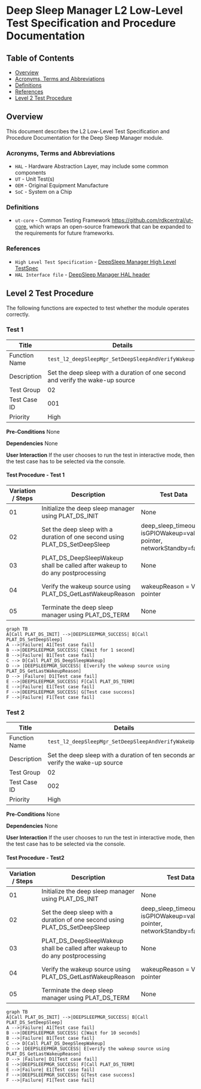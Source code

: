 # Deep Sleep Manager L2 Low-Level Test Specification and Procedure Documentation

## Table of Contents

- [Overview](#overview)
- [Acronyms, Terms and Abbreviations](#acronyms-terms-and-abbreviations)
- [Definitions](#definitions)
- [References](#references)
- [Level 2 Test Procedure](#level-2-test-procedure)

## Overview

This document describes the L2 Low-Level Test Specification and Procedure Documentation for the Deep Sleep Manager module.

### Acronyms, Terms and Abbreviations

- `HAL` \- Hardware Abstraction Layer, may include some common components
- `UT`  \- Unit Test(s)
- `OEM`  \- Original Equipment Manufacture
- `SoC`  \- System on a Chip

### Definitions

- `ut-core` \- Common Testing Framework <https://github.com/rdkcentral/ut-core>, which wraps an open-source framework that can be expanded to the requirements for future frameworks.

### References

- `High Level Test Specification` - [DeepSleep Manager High Level TestSpec](deep-sleep-manager_High-Level_TestSpec.md)
- `HAL Interface file` -  [DeepSleep Manager HAL header](https://github.com/rdkcentral/rdk-halif-deepsleep_manager/blob/main/include/deepSleepMgr.h)

## Level 2 Test Procedure

The following functions are expected to test whether the module operates correctly.

### Test 1

|Title|Details|
|--|--|
|Function Name|`test_l2_deepSleepMgr_SetDeepSleepAndVerifyWakeup1`|
|Description|Set the deep sleep with a duration of one second and verify the wake-up source|
|Test Group|02|
|Test Case ID|001|
|Priority|High|

**Pre-Conditions**
None

**Dependencies**
None

**User Interaction**
If the user chooses to run the test in interactive mode, then the test case has to be selected via the console.

#### Test Procedure - Test 1

| Variation / Steps | Description | Test Data | Expected Result | Notes|
| -- | --------- | ---------- | -------------- | ----- |
| 01 | Initialize the deep sleep manager using PLAT_DS_INIT | None | DEEPSLEEPMGR_SUCCESS | Should be successful |
| 02 | Set the deep sleep with a duration of one second using PLAT_DS_SetDeepSleep | deep_sleep_timeout=1, isGPIOWakeup=valid pointer, networkStandby=false | DEEPSLEEPMGR_SUCCESS | Should be successful |
| 03 | PLAT_DS_DeepSleepWakeup shall be called after wakeup to do any postprocessing | None | DEEPSLEEPMGR_SUCCESS | Should be successful |
| 04 | Verify the wakeup source using PLAT_DS_GetLastWakeupReason | wakeupReason = Valid pointer | isGPIOWakeup=false, wakeup reason = DEEPSLEEP_WAKEUPREASON_TIMER | Should be successful |
| 05 | Terminate the deep sleep manager using PLAT_DS_TERM | None | DEEPSLEEPMGR_SUCCESS | Should be successful |

```mermaid
graph TB
A[Call PLAT_DS_INIT] -->|DEEPSLEEPMGR_SUCCESS| B[Call PLAT_DS_SetDeepSleep]
A -->|Failure| A1[Test case fail]
B -->|DEEPSLEEPMGR_SUCCESS| C[Wait for 1 second]
B -->|Failure| B1[Test case fail]
C --> D[Call PLAT_DS_DeepSleepWakeup]
D --> |DEEPSLEEPMGR_SUCCESS| E[verify the wakeup source using PLAT_DS_GetLastWakeupReason]
D --> |Failure| D1[Test case fail]
E -->|DEEPSLEEPMGR_SUCCESS| F[Call PLAT_DS_TERM]
E -->|Failure| E1[Test case fail]
F -->|DEEPSLEEPMGR_SUCCESS| G[Test case success]
F -->|Failure| F1[Test case fail]
```

### Test 2

|Title|Details|
|--|--|
|Function Name|`test_l2_deepSleepMgr_SetDeepSleepAndVerifyWakeUp10`|
|Description|Set the deep sleep with a duration of ten seconds and verify the wake-up source|
|Test Group|02|
|Test Case ID|002|
|Priority|High|

**Pre-Conditions**
None

**Dependencies**
None

**User Interaction**
If the user chooses to run the test in interactive mode, then the test case has to be selected via the console.

#### Test Procedure - Test2

| Variation / Steps | Description | Test Data | Expected Result | Notes|
| -- | --------- | ---------- | -------------- | ----- |
| 01 | Initialize the deep sleep manager using PLAT_DS_INIT | None | DEEPSLEEPMGR_SUCCESS | Should be successful |
| 02 | Set the deep sleep with a duration of one second using PLAT_DS_SetDeepSleep | deep_sleep_timeout=10sec, isGPIOWakeup=valid pointer, networkStandby=false | DEEPSLEEPMGR_SUCCESS | Should be successful |
| 03 | PLAT_DS_DeepSleepWakeup shall be called after wakeup to do any postprocessing | None | DEEPSLEEPMGR_SUCCESS | Should be successful |
| 04 | Verify the wakeup source using PLAT_DS_GetLastWakeupReason | wakeupReason = Valid pointer | isGPIOWakeup=false, wakeup reason = DEEPSLEEP_WAKEUPREASON_TIMER | Should be successful |
| 05 | Terminate the deep sleep manager using PLAT_DS_TERM | None | DEEPSLEEPMGR_SUCCESS | Should be successful |

```mermaid
graph TB
A[Call PLAT_DS_INIT] -->|DEEPSLEEPMGR_SUCCESS| B[Call PLAT_DS_SetDeepSleep]
A -->|Failure| A1[Test case fail]
B -->|DEEPSLEEPMGR_SUCCESS| C[Wait for 10 seconds]
B -->|Failure| B1[Test case fail]
C --> D[Call PLAT_DS_DeepSleepWakeup]
D --> |DEEPSLEEPMGR_SUCCESS| E[verify the wakeup source using PLAT_DS_GetLastWakeupReason]
D --> |Failure| D1[Test case fail]
E -->|DEEPSLEEPMGR_SUCCESS| F[Call PLAT_DS_TERM]
E -->|Failure| E1[Test case fail]
F -->|DEEPSLEEPMGR_SUCCESS| G[Test case success]
F -->|Failure| F1[Test case fail]
```
